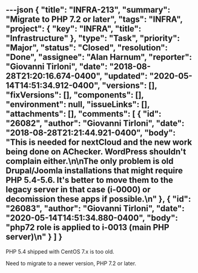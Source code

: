 ---json
{
  "title": "INFRA-213",
  "summary": "Migrate to PHP 7.2 or later",
  "tags": "INFRA",
  "project": {
    "key": "INFRA",
    "title": "Infrastructure"
  },
  "type": "Task",
  "priority": "Major",
  "status": "Closed",
  "resolution": "Done",
  "assignee": "Alan Harnum",
  "reporter": "Giovanni Tirloni",
  "date": "2018-08-28T21:20:16.674-0400",
  "updated": "2020-05-14T14:51:34.912-0400",
  "versions": [],
  "fixVersions": [],
  "components": [],
  "environment": null,
  "issueLinks": [],
  "attachments": [],
  "comments": [
    {
      "id": "26082",
      "author": "Giovanni Tirloni",
      "date": "2018-08-28T21:21:44.921-0400",
      "body": "This is needed for nextCloud and the new work being done on AChecker. WordPress shouldn't complain either.\n\nThe only problem is old Drupal/Joomla installations that might require PHP 5.4-5.6. It's better to move them to the legacy server in that case (i-0000) or decomission these apps if possible.\n"
    },
    {
      "id": "26083",
      "author": "Giovanni Tirloni",
      "date": "2020-05-14T14:51:34.880-0400",
      "body": "php72 role is applied to i-0013 (main PHP server)\n"
    }
  ]
}
---
PHP 5.4 shipped with CentOS 7.x is too old.

Need to migrate to a newer version, PHP 7.2 or later.

        